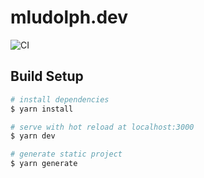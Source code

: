 # mludolph.dev

![CI](https://github.com/mludolph/mludolph.github.io/workflows/CI/badge.svg)

## Build Setup

```bash
# install dependencies
$ yarn install

# serve with hot reload at localhost:3000
$ yarn dev

# generate static project
$ yarn generate
```
